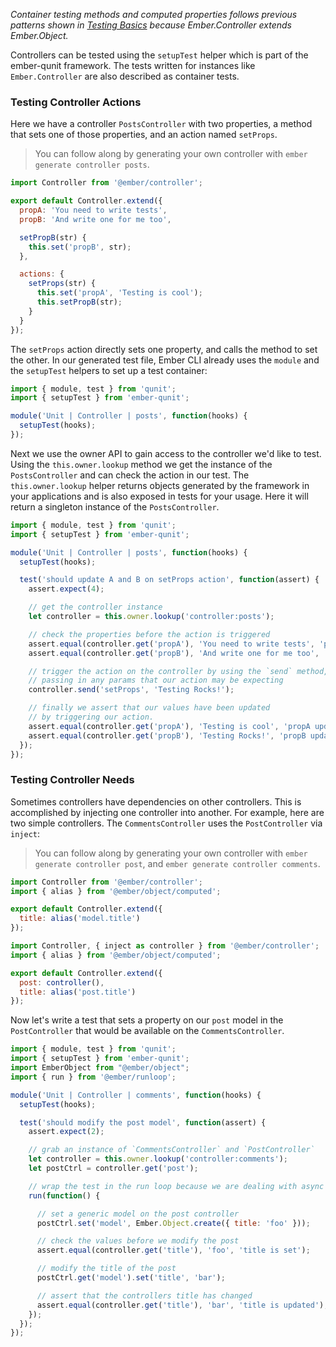 _Container testing methods and computed properties follows previous patterns shown
in [Testing Basics][] because Ember.Controller extends Ember.Object._

Controllers can be tested using the `setupTest` helper which is part
of the ember-qunit framework. The tests written for instances like `Ember.Controller` are
also described as container tests.

### Testing Controller Actions

Here we have a controller `PostsController` with two properties, a method that
sets one of those properties, and an action named `setProps`.

> You can follow along by generating your own controller with `ember generate
> controller posts`.

```javascript {data-filename=app/controllers/posts.js}
import Controller from '@ember/controller';

export default Controller.extend({
  propA: 'You need to write tests',
  propB: 'And write one for me too',

  setPropB(str) {
    this.set('propB', str);
  },

  actions: {
    setProps(str) {
      this.set('propA', 'Testing is cool');
      this.setPropB(str);
    }
  }
});
```

The `setProps` action directly sets one property, and calls the method to set the other.
In our generated test file, Ember CLI already uses the `module` and the `setupTest` helpers to set up a test
container:

```javascript {data-filename=tests/unit/controllers/posts-test.js}
import { module, test } from 'qunit';
import { setupTest } from 'ember-qunit';

module('Unit | Controller | posts', function(hooks) {
  setupTest(hooks);
});
```

Next we use the owner API to gain access to the controller we'd like to test.
Using the `this.owner.lookup` method we get the instance of the `PostsController` and can check the action in our test.
The `this.owner.lookup` helper returns objects generated by the framework in your applications
and is also exposed in tests for your usage. Here it will return a singleton instance of the `PostsController`.

```javascript {data-filename=tests/unit/controllers/posts-test.js}
import { module, test } from 'qunit';
import { setupTest } from 'ember-qunit';

module('Unit | Controller | posts', function(hooks) {
  setupTest(hooks);

  test('should update A and B on setProps action', function(assert) {
    assert.expect(4);

    // get the controller instance
    let controller = this.owner.lookup('controller:posts');

    // check the properties before the action is triggered
    assert.equal(controller.get('propA'), 'You need to write tests', 'propA initialized');
    assert.equal(controller.get('propB'), 'And write one for me too', 'propB initialized');

    // trigger the action on the controller by using the `send` method,
    // passing in any params that our action may be expecting
    controller.send('setProps', 'Testing Rocks!');

    // finally we assert that our values have been updated
    // by triggering our action.
    assert.equal(controller.get('propA'), 'Testing is cool', 'propA updated');
    assert.equal(controller.get('propB'), 'Testing Rocks!', 'propB updated');
  });
});
```

### Testing Controller Needs

Sometimes controllers have dependencies on other controllers. This is
accomplished by injecting one controller into another. For example, here are two simple controllers. The
`CommentsController` uses the `PostController` via `inject`:

> You can follow along by generating your own controller with `ember generate
> controller post`, and `ember generate controller comments`.

```javascript {data-filename=app/controllers/post.js}
import Controller from '@ember/controller';
import { alias } from '@ember/object/computed';

export default Controller.extend({
  title: alias('model.title')
});
```

```javascript {data-filename=app/controllers/comments.js}
import Controller, { inject as controller } from '@ember/controller';
import { alias } from '@ember/object/computed';

export default Controller.extend({
  post: controller(),
  title: alias('post.title')
});
```

Now let's write a test that sets a property on our `post` model in the
`PostController` that would be available on the `CommentsController`.

```javascript {data-filename=tests/unit/controllers/comments-test.js}
import { module, test } from 'qunit';
import { setupTest } from 'ember-qunit';
import EmberObject from "@ember/object";
import { run } from '@ember/runloop';

module('Unit | Controller | comments', function(hooks) {
  setupTest(hooks);

  test('should modify the post model', function(assert) {
    assert.expect(2);

    // grab an instance of `CommentsController` and `PostController`
    let controller = this.owner.lookup('controller:comments');
    let postCtrl = controller.get('post');

    // wrap the test in the run loop because we are dealing with async functions
    run(function() {

      // set a generic model on the post controller
      postCtrl.set('model', Ember.Object.create({ title: 'foo' }));

      // check the values before we modify the post
      assert.equal(controller.get('title'), 'foo', 'title is set');

      // modify the title of the post
      postCtrl.get('model').set('title', 'bar');

      // assert that the controllers title has changed
      assert.equal(controller.get('title'), 'bar', 'title is updated');
    });
  });
});
```

[Testing Basics]: ../unit-testing-basics/
<!-- This definition flagged as not used - should be deleted? -->
<!-- [needs]: ../../controllers/dependencies-between-controllers/ -->
